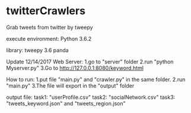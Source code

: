 # twitterCrawlers
Grab tweets from twitter by tweepy

execute environment:
Python 3.6.2

library:
tweepy 3.6
panda

Update 12/14/2017
Web Server:
1.go to "server" folder
2.run "python Myserver.py"
3.Go to http://127.0.0.1:8080/keyword.html

How to run:
1.put file "main.py" and "crawler.py" in the same folder.
2.run "main.py"
3.The file will export in the "output" folder

output file:
task1: "userProfile.csv"
task2: "socialNetwork.csv"
task3: "tweets_keyword.json" and "tweets_region.json"


